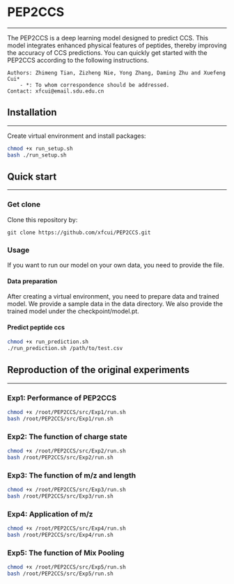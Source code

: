 # PEP2CCS
---
The PEP2CCS is a deep learning model designed to predict CCS. This model integrates enhanced physical features of peptides, thereby improving the accuracy of CCS predictions. You can quickly get started with the PEP2CCS according to the following instructions.

```
Authors: Zhimeng Tian, Zizheng Nie, Yong Zhang, Daming Zhu and Xuefeng Cui*
    - *: To whom correspondence should be addressed.
Contact: xfcui@email.sdu.edu.cn
```

## Installation
---
Create virtual environment and install packages:
```bash
chmod +x run_setup.sh
bash ./run_setup.sh
```

## Quick start
---
### Get clone
Clone this repository by:
```
git clone https://github.com/xfcui/PEP2CCS.git
```

### Usage
If you want to run our model on your own data, you need to provide the file.

#### Data preparation
After creating a virtual environment, you need to prepare data and trained model. We provide a sample data in the data directory. We also provide the trained model under the checkpoint/model.pt.

#### Predict peptide ccs
```bash
chmod +x run_prediction.sh
./run_prediction.sh /path/to/test.csv
```

## Reproduction of the original experiments
---
### Exp1: Performance of PEP2CCS
```bash
chmod +x /root/PEP2CCS/src/Exp1/run.sh
bash /root/PEP2CCS/src/Exp1/run.sh
```

### Exp2: The function of charge state
```bash
chmod +x /root/PEP2CCS/src/Exp2/run.sh
bash /root/PEP2CCS/src/Exp2/run.sh
```

### Exp3: The function of m/z and length
```bash
chmod +x /root/PEP2CCS/src/Exp3/run.sh
bash /root/PEP2CCS/src/Exp3/run.sh
```

### Exp4: Application of m/z
```bash
chmod +x /root/PEP2CCS/src/Exp4/run.sh
bash /root/PEP2CCS/src/Exp4/run.sh
```

### Exp5: The function of Mix Pooling
```bash
chmod +x /root/PEP2CCS/src/Exp5/run.sh
bash /root/PEP2CCS/src/Exp5/run.sh
```

